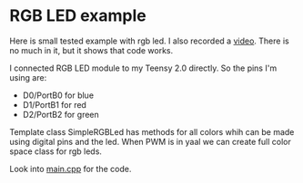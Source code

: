# RGB LED example

Here is small tested example with rgb led. I also recorded a [video](http://youtu.be/Wlprih0-diM). There is no much in it, but it shows that code works.

I connected RGB LED module to my Teensy 2.0 directly. So the pins I'm using are:

 - D0/PortB0 for blue
 - D1/PortB1 for red
 - D2/PortB2 for green

Template class SimpleRGBLed has methods for all colors whih can be made using digital pins and the led. When PWM is in yaal we can create full color space class for rgb leds.

Look into [main.cpp](main.cpp) for the code.
